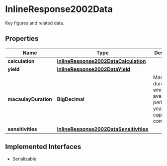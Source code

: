 

# InlineResponse2002Data

Key figures and related data.

## Properties

Name | Type | Description | Notes
------------ | ------------- | ------------- | -------------
**calculation** | [**InlineResponse2002DataCalculation**](InlineResponse2002DataCalculation.md) |  |  [optional]
**yield** | [**InlineResponse2002DataYield**](InlineResponse2002DataYield.md) |  |  [optional]
**macaulayDuration** | **BigDecimal** | Macaulay duration, which is the average period (in years) of capital commitment. |  [optional]
**sensitivities** | [**InlineResponse2002DataSensitivities**](InlineResponse2002DataSensitivities.md) |  |  [optional]


## Implemented Interfaces

* Serializable


